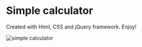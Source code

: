 # Simple calculator

Created with Html, CSS and jQuery framework. Enjoy!

![simple calculator](https://github.com/silvanh/WED1Calc/calc.png)
